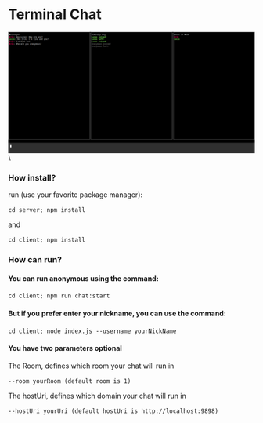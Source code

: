 # Terminal Chat

<img align="left" alt="exemple-chat" width="1000" heigth="800" src="https://github.com/eriklm42/chat/blob/main/chat-exemple.png" />\


### How install?

run (use your favorite package manager):

```
cd server; npm install
```

and

```
cd client; npm install
```

### How can run?

#### You can run anonymous using the command:

```
cd client; npm run chat:start
```

#### But if you prefer enter your nickname, you can use the command:
```
cd client; node index.js --username yourNickName
```
#### You have two parameters optional

The Room, defines which room your chat will run in

```
--room yourRoom (default room is 1)
```

The hostUri, defines which domain your chat will run in

```
--hostUri yourUri (default hostUri is http://localhost:9898)
```
